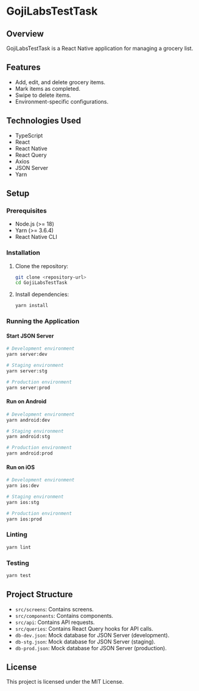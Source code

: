# GojiLabsTestTask

## Overview
GojiLabsTestTask is a React Native application for managing a grocery list.

## Features
- Add, edit, and delete grocery items.
- Mark items as completed.
- Swipe to delete items.
- Environment-specific configurations.

## Technologies Used
- TypeScript
- React
- React Native
- React Query
- Axios
- JSON Server
- Yarn

## Setup

### Prerequisites
- Node.js (>= 18)
- Yarn (>= 3.6.4)
- React Native CLI

### Installation
1. Clone the repository:
   ```bash
   git clone <repository-url>
   cd GojiLabsTestTask
   ```

2. Install dependencies:
   ```bash
   yarn install
   ```

### Running the Application

#### Start JSON Server
```bash
# Development environment
yarn server:dev

# Staging environment
yarn server:stg

# Production environment
yarn server:prod
```

#### Run on Android
```bash
# Development environment
yarn android:dev

# Staging environment
yarn android:stg

# Production environment
yarn android:prod
```

#### Run on iOS
```bash
# Development environment
yarn ios:dev

# Staging environment
yarn ios:stg

# Production environment
yarn ios:prod
```

### Linting
```bash
yarn lint
```

### Testing
```bash
yarn test
```

## Project Structure
- `src/screens`: Contains screens.
- `src/components`: Contains components.
- `src/api`: Contains API requests.
- `src/queries`: Contains React Query hooks for API calls.
- `db-dev.json`: Mock database for JSON Server (development).
- `db-stg.json`: Mock database for JSON Server (staging).
- `db-prod.json`: Mock database for JSON Server (production).

## License
This project is licensed under the MIT License.

